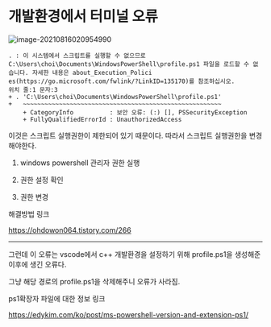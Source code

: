 # 개발환경에서 터미널 오류

![image-20210816020954990](C:\Users\choi\AppData\Roaming\Typora\typora-user-images\image-20210816020954990.png)

```
. : 이 시스템에서 스크립트를 실행할 수 없으므로 C:\Users\choi\Documents\WindowsPowerShell\profile.ps1 파일을 로드할 수 없습니다. 자세한 내용은 about_Execution_Polici
es(https://go.microsoft.com/fwlink/?LinkID=135170)를 참조하십시오.
위치 줄:1 문자:3
+ . 'C:\Users\choi\Documents\WindowsPowerShell\profile.ps1'
+   ~~~~~~~~~~~~~~~~~~~~~~~~~~~~~~~~~~~~~~~~~~~~~~~~~~~~~~~
    + CategoryInfo          : 보안 오류: (:) [], PSSecurityException
    + FullyQualifiedErrorId : UnauthorizedAccess

```



이것은 스크립트 실행권한이 제한되어 있기 때문이다. 따라서 스크립트 실행권한을 변경해야한다.

1. windows powershell 관리자 권한 실행

2. 권한 설정 확인

3. 권한 변경

해결방법 링크

https://ohdowon064.tistory.com/266

****

그런데 이 오류는 vscode에서 c++ 개발환경을 설정하기 위해 profile.ps1을 생성해준 이후에 생긴 오류다. 

그냥 해당 경로의 profile.ps1을 삭제해주니 오류가 사라짐.

ps1확장자 파일에 대한 정보 링크

https://edykim.com/ko/post/ms-powershell-version-and-extension-ps1/

